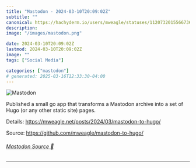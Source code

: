 ```yaml
---
title: "Mastodon - 2024-03-10T20:09:02Z"
subtitle: ""
canonical: https://hachyderm.io/users/mweagle/statuses/112073201556673620
description:
image: "/images/mastodon.png"

date: 2024-03-10T20:09:02Z
lastmod: 2024-03-10T20:09:02Z
image: ""
tags: ["Social Media"]

categories: ["mastodon"]
# generated: 2025-03-16T12:33:30-04:00
---
```

![Mastodon](/images/mastodon.png)

<p>Published a small go app that transforms a Mastodon archive into a set of Hugo (or any other static site) pages. </p><p>Details: <a href="https://mweagle.net/posts/2024/03/mastodon-to-hugo/" target="_blank" rel="nofollow noopener noreferrer" translate="no"><span class="invisible">https://</span><span class="ellipsis">mweagle.net/posts/2024/03/mast</span><span class="invisible">odon-to-hugo/</span></a></p><p>Source: <a href="https://github.com/mweagle/mastodon-to-hugo/" target="_blank" rel="nofollow noopener noreferrer" translate="no"><span class="invisible">https://</span><span class="ellipsis">github.com/mweagle/mastodon-to</span><span class="invisible">-hugo/</span></a></p>


###### [Mastodon Source 🐘](https://hachyderm.io/@mweagle/112073201556673620)

___
